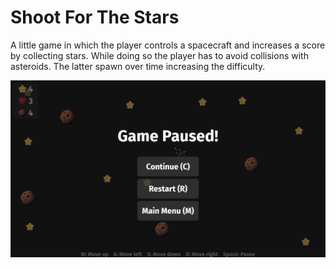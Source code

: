 # Shoot For The Stars

A little game in which the player controls a spacecraft and increases a score by collecting stars. While doing so the player has to avoid collisions with asteroids. The latter spawn over time increasing the difficulty.

![screenshot](screenshots/gameplay.png)
